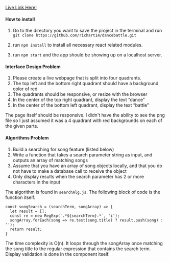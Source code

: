 
[Live Link Here!](https://fervent-archimedes-0444ce.netlify.com/)

#### How to install

1. Go to the directory you want to save the project in the terminal and run `git clone https://github.com/richart14/dancebattle.git`

2. run `npm install` to install all necessary react related modules. 

3. run `npm start` and the app should be showing up on a localhost server.

#### Interface Design Problem


1. Please create a live webpage that is split into four quadrants.
2. The top left and the bottom right quadrant should have a background color of red
3. The quadrants should be responsive, or resize with the browser
4. In the center of the top right quadrant, display the text “dance”
5. In the center of the bottom left quadrant, display the text “battle”

The page itself should be responsive. I didn't have the ability to see the png file so I just assumed it was a 4 quadrant with red backgrounds on each of the given parts.

#### Algorithms Problem

1. Build a searching for song feature (listed below)
2. Write a function that takes a search parameter string as input, and outputs an array of matching songs
3. Assume that you have an array of song objects locally, and that you do not have to make a database call to receive the object
4. Only display results when the search parameter has 2 or more characters in the input

The algorithm is found in `searchAlg.js`. The following block of code is the function itself. 
```
const songSearch = (searchTerm, songArray) => {
  let result = [];
  const re = new RegExp(`.*${searchTerm}.*`, 'i');
  songArray.forEach(song => re.test(song.title) ? result.push(song) : '');
  return result;
}
```
The time complexity is O(n). It loops through the songArray once matching the song title to the regular expression that contains the search term. Display validation is done in the component itself. 